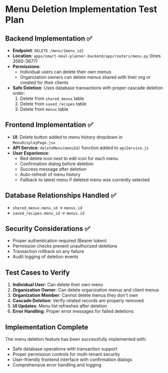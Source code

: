 # Menu Deletion Implementation Test Plan

## Backend Implementation ✅
- **Endpoint**: `DELETE /menu/{menu_id}`
- **Location**: `apps/smart-meal-planner-backend/app/routers/menu.py` (lines 3560-3677)
- **Permissions**: 
  - Individual users can delete their own menus
  - Organization owners can delete menus shared with their org or created for their clients
- **Safe Deletion**: Uses database transactions with proper cascade deletion order:
  1. Delete from `shared_menus` table
  2. Delete from `saved_recipes` table  
  3. Delete from `menus` table

## Frontend Implementation ✅
- **UI**: Delete button added to menu history dropdown in `MenuDisplayPage.jsx`
- **API Service**: `deleteMenu(menuId)` function added to `apiService.js`
- **User Experience**:
  - Red delete icon next to edit icon for each menu
  - Confirmation dialog before deletion
  - Success message after deletion
  - Auto-refresh of menu history
  - Fallback to latest menu if deleted menu was currently selected

## Database Relationships Handled ✅
- `shared_menus.menu_id` → `menus.id`
- `saved_recipes.menu_id` → `menus.id`

## Security Considerations ✅
- Proper authentication required (Bearer token)
- Permission checks prevent unauthorized deletions
- Transaction rollback on any failure
- Audit logging of deletion events

## Test Cases to Verify
1. **Individual User**: Can delete their own menu
2. **Organization Owner**: Can delete organization menus and client menus
3. **Organization Member**: Cannot delete menus they don't own
4. **Cascade Deletion**: Verify related records are properly removed
5. **UI Updates**: Menu list refreshes after deletion
6. **Error Handling**: Proper error messages for failed deletions

## Implementation Complete
The menu deletion feature has been successfully implemented with:
- Safe database operations with transaction support
- Proper permission controls for multi-tenant security  
- User-friendly frontend interface with confirmation dialogs
- Comprehensive error handling and logging